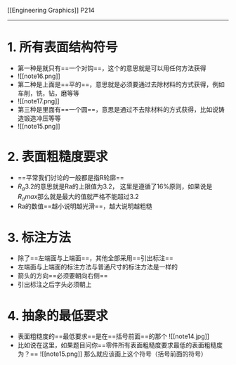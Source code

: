 [[Engineering Graphics]]
P214

---
# 1. 所有表面结构符号
- 第一种是就只有==一个对钩==，这个的意思就是可以用任何方法获得
- ![[note16.png]]
- 第二种是上面是==平的==，意思就是必须要通过去除材料的方式获得，例如车削，铣，钻，磨等等
- ![[note17.png]]
- 第三种是里面有==一个圆==，意思是通过不去除材料的方式获得，比如说铸造锻造冲压等等
- ![[note15.png]]

# 2. 表面粗糙度要求
- ==平常我们讨论的一般都是指R轮廓==
- $R_a 3.2$的意思就是Ra的上限值为3.2， 这里是遵循了16%原则，如果说是$R_a max$那么就是最大的值就严格不能超过3.2
- Ra的数值==越小说明越光滑==，越大说明越粗糙

# 3. 标注方法
- 除了==左端面与上端面==，其他全部采用==引出标注==
- 左端面与上端面的标注方法与普通尺寸的标注方法是一样的
- 箭头的方向==必须要朝向右侧==
- 引出标注之后字头必须朝上

# 4. 抽象的最低要求
- 表面粗糙度的==最低要求==是在==括号前面==的那个
![[note14.jpg]]
- 比如说在这里，如果题目问你==零件所有表面粗糙度要求最低的表面粗糙度为？==
![[note15.png]]
那么就应该画上这个符号（括号前面的符号）
